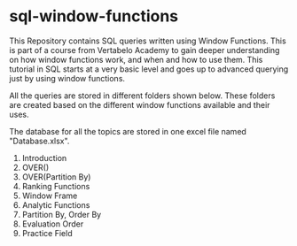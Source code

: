 # sql-window-functions
This Repository contains SQL queries written using Window Functions. This is part of a course from Vertabelo Academy to gain deeper understanding on how window functions work, and when and how to use them. This tutorial in SQL starts at a very basic level and goes up to advanced querying just by using window functions. 

All the queries are stored in different folders shown below. These folders are created based on the different window functions available and their uses.

The database for all the topics are stored in one excel file named "Database.xlsx".

1. Introduction
2. OVER()
3. OVER(Partition By)
4. Ranking Functions
5. Window Frame
6. Analytic Functions
7. Partition By, Order By
8. Evaluation Order
9. Practice Field
